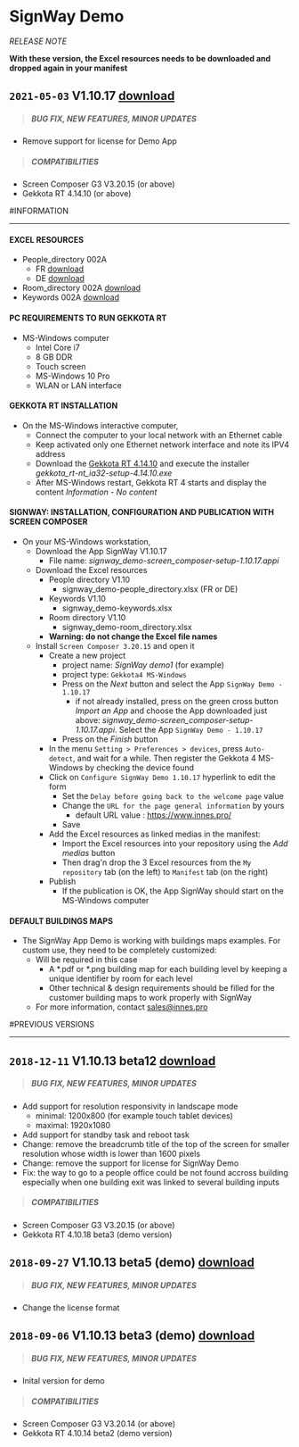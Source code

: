 # SignWay Demo
*RELEASE NOTE*

**With these version, the Excel resources needs to be downloaded and dropped again in your manifest**

## `2021-05-03` V1.10.17 [download](https://github.com/Qeedji/archives/blob/master/downloads/app-signway/signway_demo-screen_composer-setup-1.10.17.appi)
>##### **BUG FIX, NEW FEATURES, MINOR UPDATES**
- Remove support for license for Demo App
>##### **COMPATIBILITIES**
- Screen Composer G3 V3.20.15 (or above)
- Gekkota RT 4.14.10 (or above)

#INFORMATION
***********************************************************************
#### **EXCEL RESOURCES**
- People_directory 002A
	- FR [download](https://github.com/Qeedji/archives/blob/master/downloads/app-signway/002A/FR/signway_demo-people_directory.xlsx)
	- DE [download](https://github.com/Qeedji/archives/blob/master/downloads/app-signway/002A/DE/signway_demo-people_directory.xlsx)
- Room_directory 002A [download](https://github.com/Qeedji/archives/blob/master/downloads/app-signway/002A/signway_demo-room_directory.xlsx)
- Keywords 002A [download](https://github.com/Qeedji/archives/blob/master/downloads/app-signway/002A/signway_demo-keywords.xlsx)
#### **PC REQUIREMENTS TO RUN GEKKOTA RT**
- MS-Windows computer
	- Intel Core i7
	- 8 GB DDR
	- Touch screen
	- MS-Windows 10 Pro
	- WLAN or LAN interface
#### **GEKKOTA RT INSTALLATION**
- On the MS-Windows interactive computer,
	- Connect the computer to your local network with an Ethernet cable
	- Keep activated only one Ethernet network interface and note its IPV4 address
	- Download the [Gekkota RT 4.14.10](http://www.innes.pro/en/support/index.php?Gekkota_G4_for_device/Gekkota_Runtime_for_Windows) and execute the installer *gekkota_rt-nt_ia32-setup-4.14.10.exe*
	- After MS-Windows restart, Gekkota RT 4 starts and display the content *Information - No content*
#### **SIGNWAY: INSTALLATION, CONFIGURATION AND PUBLICATION WITH SCREEN COMPOSER**
- On your MS-Windows workstation,
	- Download the App SignWay V1.10.17
		- File name: *signway_demo-screen_composer-setup-1.10.17.appi*
	- Download the Excel resources
		- People directory V1.10
			- signway_demo-people_directory.xlsx (FR or DE)
		- Keywords V1.10
			- signway_demo-keywords.xlsx
		- Room directory V1.10
			- signway_demo-room_directory.xlsx
		- **Warning: do not change the Excel file names**
	- Install ```Screen Composer 3.20.15``` and open it
		- Create a new project
			- project name: *SignWay demo1* (for example)
			- project type: ```Gekkota4 MS-Windows```
			- Press on the *Next* button and select the App ```SignWay Demo - 1.10.17```
				- if not already installed, press on the green cross button *Import an App* and choose the App downloaded just above: *signway_demo-screen_composer-setup-1.10.17.appi*. Select the App ```SignWay Demo - 1.10.17```
			- Press on the *Finish* button
		- In the menu ```Setting > Preferences > devices```, press ```Auto-detect```, and wait for a while. Then register the Gekkota 4 MS-Windows by checking the device found
		- Click on ```Configure SignWay Demo 1.10.17``` hyperlink to edit the form
			- Set the ```Delay before going back to the welcome page``` value
			- Change the ```URL for the page general information``` by yours
				- default URL value : https://www.innes.pro/
			- Save
		- Add the Excel resources as linked medias in the manifest:
			- Import the Excel resources into your repository using the *Add medias* button
			- Then drag'n drop the 3 Excel resources from the ```My repository``` tab (on the left) to ```Manifest``` tab (on the right)
		- Publish
			- If the publication is OK, the App SignWay should start on the MS-Windows computer
#### **DEFAULT BUILDINGS MAPS**
- The SignWay App Demo is working with buildings maps examples. For custom use, they need to be completely customized:
	- Will be required in this case
		- A *.pdf or *.png building map for each building level by keeping a unique identifier by room for each level
		- Other technical & design requirements should be filled for the customer building maps to work properly with SignWay
	- For more information, contact sales@innes.pro

#PREVIOUS VERSIONS
***********************************************************************

## `2018-12-11` V1.10.13 beta12 [download](https://github.com/Qeedji/archives/blob/master/downloads/app-signway/signway_demo-screen_composer-setup-1.10.13_beta12.appi)
>##### **BUG FIX, NEW FEATURES, MINOR UPDATES**
- Add support for resolution responsivity in landscape mode
	- minimal: 1200x800 (for example touch tablet devices)
	- maximal: 1920x1080
- Add support for standby task and reboot task
- Change: remove the breadcrumb title of the top of the screen for smaller resolution whose width is lower than 1600 pixels
- Change: remove the support for license for SignWay Demo
- Fix: the way to go to a people office could be not found accross building especially when one building exit was linked to several building inputs
>##### **COMPATIBILITIES**
- Screen Composer G3 V3.20.15 (or above)
- Gekkota RT 4.10.18 beta3 (demo version)

## `2018-09-27` V1.10.13 beta5 (demo) [download](https://github.com/Qeedji/archives/blob/master/downloads/app-signway/signway_demo-screen_composer-setup-1.10.13_beta5.appi)
>##### **BUG FIX, NEW FEATURES, MINOR UPDATES**
- Change the license format

## `2018-09-06` V1.10.13 beta3 (demo) [download](https://github.com/Qeedji/archives/blob/master/downloads/app-signway/signway_demo-screen_composer-setup-1.10.13beta3.appi)
>##### **BUG FIX, NEW FEATURES, MINOR UPDATES**
- Inital version for demo
>##### **COMPATIBILITIES**
- Screen Composer G3 V3.20.14 (or above)
- Gekkota RT 4.10.14 beta2 (demo version)
